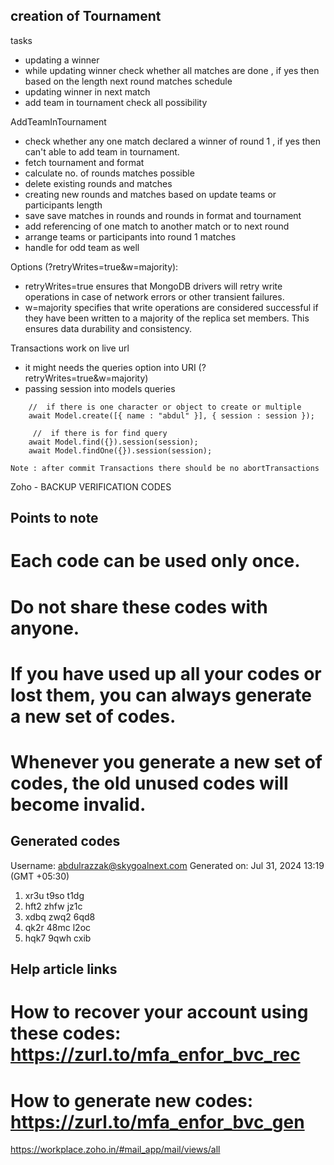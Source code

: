 creation of Tournament 
- 

tasks
- updating a winner
- while updating winner check whether all matches are done , if yes then based on the length next round matches schedule
- updating winner in next match
- add team in tournament check all possibility


AddTeamInTournament
- check whether any one match declared a winner of round 1 , if yes then can't able to add team in tournament.
-  fetch tournament and format
- calculate no. of rounds matches possible 
- delete existing rounds and matches
- creating new rounds and matches based on update teams or participants length
- save save matches in rounds and rounds in format and tournament
- add referencing of one match to another match or to next round
- arrange teams or participants into round 1 matches
- handle for odd team as well

Options (?retryWrites=true&w=majority):

- retryWrites=true ensures that MongoDB drivers will retry write operations in case of network errors or other transient failures.
- w=majority specifies that write operations are considered successful if they have been written to a majority of the replica set members. This ensures data durability and consistency.

Transactions work on live url
- it might needs the queries option into URI (?retryWrites=true&w=majority)
- passing session into models queries
```
    //  if there is one character or object to create or multiple
    await Model.create([{ name : "abdul" }], { session : session });

     //  if there is for find query
    await Model.find({}).session(session);
    await Model.findOne({}).session(session);

Note : after commit Transactions there should be no abortTransactions
```

Zoho - BACKUP VERIFICATION CODES


Points to note
--------------
# Each code can be used only once.
# Do not share these codes with anyone.
# If you have used up all your codes or lost them, you can always generate a new set of codes.
# Whenever you generate a new set of codes, the old unused codes will become invalid.


Generated codes
---------------
Username: abdulrazzak@skygoalnext.com
Generated on: Jul 31, 2024 13:19 (GMT +05:30)


 1. xr3u t9so t1dg
 2. hft2 zhfw jz1c
 3. xdbq zwq2 6qd8
 4. qk2r 48mc l2oc
 5. hqk7 9qwh cxib


Help article links
------------------

# How to recover your account using these codes: https://zurl.to/mfa_enfor_bvc_rec
# How to generate new codes: https://zurl.to/mfa_enfor_bvc_gen

https://workplace.zoho.in/#mail_app/mail/views/all